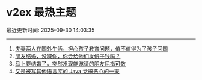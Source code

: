 # v2ex 最热主题

最近更新时间: 2025-09-30 14:03:35

--- 
1. [夫妻两人在国外生活，担心孩子教育问题，值不值得为了孩子回国](https://www.v2ex.com/t/1162760) 
2. [朋友结婚，没喊你，你会给他们发份子钱吗？](https://www.v2ex.com/t/1162778) 
3. [马上要结婚了，突然发现能邀请的朋友屈指可数](https://www.v2ex.com/t/1162785) 
4. [又是被写其他语言库的 Java 党搞恶心的一天](https://www.v2ex.com/t/1162789) 
